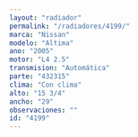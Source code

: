 ```yaml
---
layout: "radiador"
permalink: "/radiadores/4199/"
marca: "Nissan"
modelo: "Altima"
ano: "2005"
motor: "L4 2.5"
transmision: "Automática"
parte: "432315"
clima: "Con clima"
alto: "15 3/4"
ancho: "29"
observaciones: ""
id: "4199"
---
```


